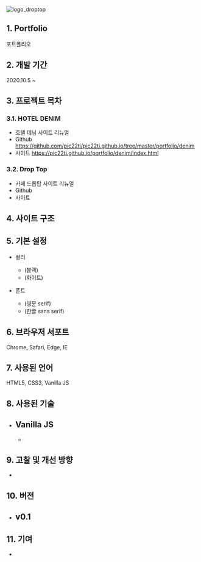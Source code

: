 ![logo_droptop](/img.png)

## 1. Portfolio
포트폴리오

## 2. 개발 기간
2020.10.5 ~ 

## 3. 프로젝트 목차
### 3.1. HOTEL DENIM 
  - 호텔 데님 사이트 리뉴얼
  - Github <https://github.com/pic22ti/pic22ti.github.io/tree/master/portfolio/denim>
  - 사이트 <https://pic22ti.github.io/portfolio/denim/index.html>
  
### 3.2. Drop Top
  - 카페 드롭탑 사이트 리뉴얼
  - Github 
  - 사이트 

## 4. 사이트 구조

## 5. 기본 설정
* 컬러
  - (블랙)
  - (화이트)

* 폰트
  - (영문 serif) 
  - (한글 sans serif) 

## 6. 브라우저 서포트
Chrome, Safari, Edge, IE

## 7. 사용된 언어
HTML5, CSS3, Vanilla JS

## 8. 사용된 기술
* Vanilla JS
  - 
  - 

## 9. 고찰 및 개선 방향
* 

## 10. 버전
* v0.1
  -

## 11. 기여
* 
